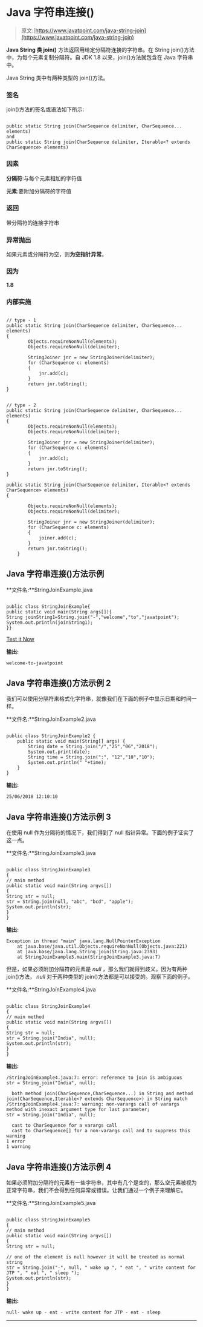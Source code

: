 # Java 字符串连接()

> 原文:[https://www.javatpoint.com/java-string-join](https://www.javatpoint.com/java-string-join)

**Java String 类 join()** 方法返回用给定分隔符连接的字符串。在 String join()方法中，为每个元素复制分隔符。自 JDK 1.8 以来，join()方法就包含在 Java 字符串中。

Java String 类中有两种类型的 join()方法。

### 签名

join()方法的签名或语法如下所示:

```

public static String join(CharSequence delimiter, CharSequence... elements)  
and  
public static String join(CharSequence delimiter, Iterable<? extends CharSequence> elements)  

```

### 因素

**分隔符**:与每个元素相加的字符值

**元素**:要附加分隔符的字符值

### 返回

带分隔符的连接字符串

### 异常抛出

如果元素或分隔符为空，则**为空指针异常**。

### 因为

**1.8**

### 内部实施

```

// type - 1
public static String join(CharSequence delimiter, CharSequence... elements) 
{
        Objects.requireNonNull(elements);
        Objects.requireNonNull(delimiter);      

        StringJoiner jnr = new StringJoiner(delimiter);
        for (CharSequence c: elements) 
        {
            jnr.add(c);
        }
        return jnr.toString();
} 

```

```

// type - 2
public static String join(CharSequence delimiter, CharSequence... elements) 
{
        Objects.requireNonNull(elements);
        Objects.requireNonNull(delimiter);      

        StringJoiner jnr = new StringJoiner(delimiter);
        for (CharSequence c: elements) 
        {
            jnr.add(c);
        }
        return jnr.toString();
}

public static String join(CharSequence delimiter, Iterable<? extends CharSequence> elements) 
{

        Objects.requireNonNull(elements);
        Objects.requireNonNull(delimiter);

        StringJoiner jnr = new StringJoiner(delimiter);
        for (CharSequence c: elements) 
        {
            joiner.add(c);
        }
        return jnr.toString();
    }

```

## Java 字符串连接()方法示例

**文件名:**StringJoinExample.java

```

public class StringJoinExample{
public static void main(String args[]){
String joinString1=String.join("-","welcome","to","javatpoint");
System.out.println(joinString1);
}}

```

[Test it Now](https://www.javatpoint.com/opr/test.jsp?filename=StringJoinExample)

**输出:**

```
welcome-to-javatpoint

```

## Java 字符串连接()方法示例 2

我们可以使用分隔符来格式化字符串，就像我们在下面的例子中显示日期和时间一样。

**文件名:**StringJoinExample2.java

```

public class StringJoinExample2 {
	public static void main(String[] args) {		
		String date = String.join("/","25","06","2018");  
		System.out.print(date);  
		String time = String.join(":", "12","10","10");
		System.out.println(" "+time);
	}
}

```

**输出:**

```
25/06/2018 12:10:10

```

## Java 字符串连接()方法示例 3

在使用 null 作为分隔符的情况下，我们得到了 null 指针异常。下面的例子证实了这一点。

**文件名:**StringJoinExample3.java

```

public class StringJoinExample3 
{
// main method
public static void main(String argvs[])
{
String str = null;
str = String.join(null, "abc", "bcd", "apple");
System.out.println(str);
}
}

```

**输出:**

```
Exception in thread "main" java.lang.NullPointerException
	at java.base/java.util.Objects.requireNonNull(Objects.java:221)
	at java.base/java.lang.String.join(String.java:2393)
	at StringJoinExample3.main(StringJoinExample3.java:7)

```

但是，如果必须附加分隔符的元素是 *null* ，那么我们就得到歧义。因为有两种 join()方法， *null* 对于两种类型的 join()方法都是可以接受的。观察下面的例子。

**文件名:**StringJoinExample4.java

```

public class StringJoinExample4
{
// main method
public static void main(String argvs[])
{
String str = null;
str = String.join("India", null);
System.out.println(str);
}
}

```

**输出:**

```
/StringJoinExample4.java:7: error: reference to join is ambiguous
str = String.join("India", null);
            ^
  both method join(CharSequence,CharSequence...) in String and method join(CharSequence,Iterable<? extends CharSequence>) in String match
/StringJoinExample4.java:7: warning: non-varargs call of varargs method with inexact argument type for last parameter;
str = String.join("India", null);
                           ^
  cast to CharSequence for a varargs call
  cast to CharSequence[] for a non-varargs call and to suppress this warning
1 error
1 warning

```

## Java 字符串连接()方法示例 4

如果必须附加分隔符的元素有一些字符串，其中有几个是空的，那么空元素被视为正常字符串，我们不会得到任何异常或错误。让我们通过一个例子来理解它。

**文件名:**StringJoinExample5.java

```

public class StringJoinExample5
{
// main method
public static void main(String argvs[])
{
String str = null;

// one of the element is null however it will be treated as normal string
str = String.join("-", null, " wake up ", " eat ", " write content for JTP ", " eat ", " sleep ");
System.out.println(str);
}
}

```

**输出:**

```
null- wake up - eat - write content for JTP - eat - sleep

```

* * *